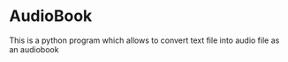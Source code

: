 # AudioBook
This is a python program which allows to convert text file into audio file as an audiobook
